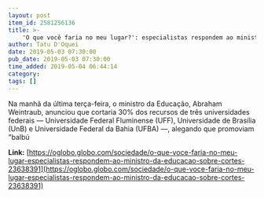 ```yaml
---
layout: post
item_id: 2581256136
title: >-
    'O que você faria no meu lugar?': especialistas respondem ao ministro da Educação sobre cortes
author: Tatu D'Oquei
date: 2019-05-03 07:30:00
pub_date: 2019-05-03 07:30:00
time_added: 2019-05-04 06:44:14
category: 
tags: []
---
```


Na manhã da última terça-feira, o ministro da Educação, Abraham Weintraub, anunciou que cortaria 30% dos recursos de três universidades federais — Universidade Federal Fluminense (UFF), Universidade de Brasília (UnB) e Universidade Federal da Bahia (UFBA) —, alegando que promoviam "balbú

**Link:** [https://oglobo.globo.com/sociedade/o-que-voce-faria-no-meu-lugar-especialistas-respondem-ao-ministro-da-educacao-sobre-cortes-23638391](https://oglobo.globo.com/sociedade/o-que-voce-faria-no-meu-lugar-especialistas-respondem-ao-ministro-da-educacao-sobre-cortes-23638391)

